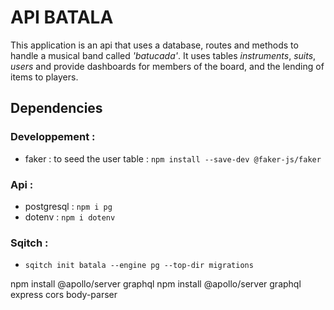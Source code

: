 # API BATALA

This application is an api that uses a database, routes and methods to handle a musical band called *'batucada'*. 
It uses tables *instruments*, *suits*, *users* and provide dashboards for members of the board, and the lending of items to players.

## Dependencies

### Developpement :
- faker : to seed the user table : ` npm install --save-dev @faker-js/faker `


### Api :
- postgresql : ` npm i pg `
- dotenv : ` npm i dotenv `

### Sqitch :
- ` sqitch init batala --engine pg --top-dir migrations ` 


npm install @apollo/server graphql
npm install @apollo/server graphql express cors body-parser